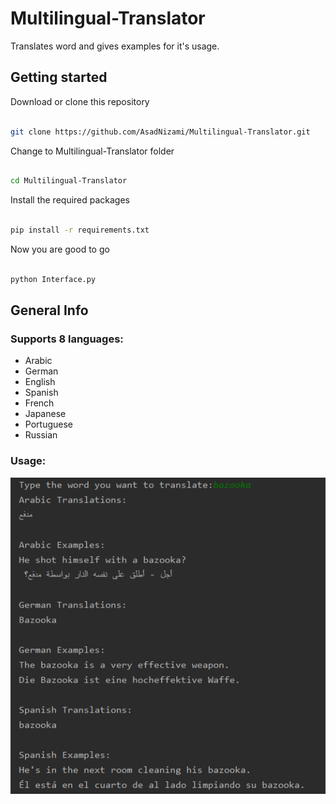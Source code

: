 # Multilingual-Translator
Translates word and gives examples for it's usage.

## Getting started
 Download or clone this repository
```bash

git clone https://github.com/AsadNizami/Multilingual-Translator.git

```
Change to Multilingual-Translator folder

```bash

cd Multilingual-Translator

```
Install the required packages

```bash

pip install -r requirements.txt

```
Now you are good to go 

```bash

python Interface.py

```

## General Info
### Supports 8 languages:
* Arabic
* German
* English
* Spanish
* French
* Japanese
* Portuguese
* Russian

### Usage:
![Test Output](image/usage.PNG)
